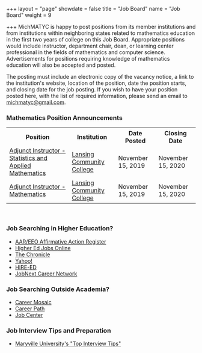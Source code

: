 +++
layout = "page"
showdate = false
title = "Job Board"
name = "Job Board"
weight = 9

+++
MichMATYC is happy to post positions from its member institutions and from institutions within neighboring states related to mathematics education in the first two years of college on this Job Board. Appropriate positions would include instructor, department chair, dean, or learning center professional in the fields of mathematics and computer science. Advertisements for positions requiring knowledge of mathematics education will also be accepted and posted.

The posting must include an electronic copy of the vacancy notice, a link to the institution's website, location of the position, date the position starts, and closing date for the job posting. If you wish to have your position posted here, with the list of required information, please send an email to [michmatyc@gmail.com](mailto:michmatyc@gmail.com).

### Mathematics Position Announcements

<table class="tg">

<tr>

<th class="tg-c3ow"><b>Position</b></th>

<th class="tg-c3ow"><b>Institution</b></th>

<th class="tg-c3ow"><b>Date Posted</b></th>

<th class="tg-c3ow"><b>Closing Date</b></th>

</tr>

<tr><td><a href="http://michmatyc.org/jobboard/lansingcc-adjunct-instructor-stats/">Adjunct Instructor - Statistics and Applied Mathematics</a></td>
  <td><a href="http://www.lcc.edu">Lansing Community College</a></td>
  <td>November 15, 2019</td>
  <td>November 15, 2020</td></tr>

<tr><td><a href="http://michmatyc.org/jobboard/lansingcc-adjunct-instructor-mathematics/">Adjunct Instructor - Mathematics</a></td>
  <td><a href="http://www.lcc.edu">Lansing Community College</a></td>
  <td>November 15, 2019</td>
  <td>November 15, 2020</td></tr>
  
</table><br>


### Job Searching in Higher Education?

* [AAR/EEO Affirmative Action Register](aar-eeo.com)
* [Higher Ed Jobs Online](http://www.higheredjobs.com)
* [The Chronicle](http://www.chronicle.com)
* [Yahoo!](http://www.yahoo.com)
* [HIRE-ED](http://www.hire-ed.org)
* [JobNext Career Network](http://www.jobnext.com)

### Job Searching Outside Academia?

* [Career Mosaic](http://www.careermosaic.com)
* [Career Path](http://www.careerpath.com)
* [Job Center](http://www.jobcenter.com)

### Job Interview Tips and Preparation

* [Maryville University's "Top Interview Tips"](https://online.maryville.edu/online-masters-degrees/top-interview-tips-to-help-you-land-your-dream-job/)
